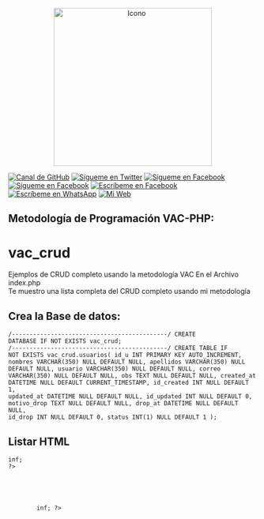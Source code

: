 <p align="center">
	<img src="assets/img/logo.jpg" height="320px" title="Icono">
</p>

[![Canal de GitHub](https://img.shields.io/badge/Canal-GitHub-black)](https://github.com/fmorenoadmin)
[![Sígueme en Twitter](https://img.shields.io/twitter/follow/sendgrid.svg?style=social&label=Sígueme)](https://twitter.com/FrankMartinMor1)
[![Sígueme en Facebook](https://img.shields.io/badge/Sígueme-@FrankMartinMA-blue)](https://facebook.com/fmorenoadmin)
[![Sígueme en Facebook](https://img.shields.io/badge/Sígueme-@frankmartinmoreno-ff69b4)](https://instagram.com/fmorenoadmin)
[![Escríbeme en Facebook](https://img.shields.io/badge/Escríbeme-@FrankMartinMA-blue)](https://m.me/fmorenoadmin)
[![Escríbeme en WhatsApp](https://img.shields.io/badge/Escríbeme-WhathApp-green)](https://wa.me/+51924741703)
[![Mi Web](https://img.shields.io/badge/Mi_Página-Web-blueviolet)](https://fmorenoadmin.com.pe)

## Metodología de Programación VAC-PHP:

# vac_crud
Ejemplos de CRUD completo usando la metodología VAC
En el Archivo index.php<br>Te muestro una lista completa del CRUD completo usando mi metodología

## Crea la Base de datos:

<code>/*--------------------------------------------*/
CREATE DATABASE IF NOT EXISTS vac_crud;
/*--------------------------------------------*/
CREATE TABLE IF NOT EXISTS vac_crud.usuarios(
	id_u INT PRIMARY KEY AUTO_INCREMENT,
	nombres VARCHAR(350) NULL DEFAULT NULL,
	apellidos VARCHAR(350) NULL DEFAULT NULL,
	usuario VARCHAR(350) NULL DEFAULT NULL,
	correo VARCHAR(350) NULL DEFAULT NULL,
	obs TEXT NULL DEFAULT NULL,
	created_at DATETIME NULL DEFAULT CURRENT_TIMESTAMP,
	id_created INT NULL DEFAULT 1,
	updated_at DATETIME NULL DEFAULT NULL,
	id_updated INT NULL DEFAULT 0,
	motivo_drop TEXT NULL DEFAULT NULL,
	drop_at DATETIME NULL DEFAULT NULL,
	id_drop INT NULL DEFAULT 0,
	status INT(1) NULL DEFAULT 1
);</code>

## Listar HTML

<code><?php
    if(isset($_SESSION)){ }else{ session_start(); }
    //------------------------------------------------
    $rut='./';
    //------------------------------------------------
    require_once($rut.'config/constant.php');
    //------------------------------------------------
    $pagina = 'Visualizador de Código';
    $action = 'usuarios.php';
    //------------------------------------------------
    require_once($rut.DIRACT.$action);
    $data = index($rut,$rid,$uid,$location);
    //------------------------------------------------
    $inf = $data->inf;
?>
<div class="row">
    <div class="col-sm-12" style="overflow: auto;">
        <table class="table table-bordered table-hover table-info"><?= $inf->inf; ?></table>
    </div>
</div></code>